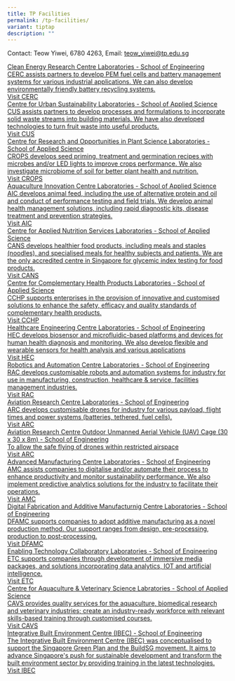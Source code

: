 ```yaml
---
title: TP Facilities
permalink: /tp-facilities/
variant: tiptap
description: ""
---
```

<p>Contact: Teow Yiwei, 6780 4263, Email: <a href="mailto:teow_yiwei@tp.edu.sg" rel="noopener noreferrer nofollow" target="_blank">teow_yiwei@tp.edu.sg</a>
</p>
<div class="isomer-card-grid"><a rel="noopener noreferrer nofollow" href="https://www.tp.edu.sg/research-and-industry/centres-of-excellence/centres-under-school-of-engineering/clean-energy-research-centre-cerc.html" class="isomer-card"><div class="isomer-card-body"><div class="isomer-card-title">Clean Energy Research Centre Laboratories - School of Engineering</div><div class="isomer-card-description">CERC assists partners to develop PEM fuel cells and battery management systems for various industrial applications. We can also develop environmentally friendly battery recycling systems.</div><div class="isomer-card-link">Visit CERC</div></div></a>
<a rel="noopener noreferrer nofollow" href="https://www.tp.edu.sg/research-and-industry/centres-of-excellence/centres-under-school-of-applied-science/centre-for-urban-sustainability.html" class="isomer-card">
<div class="isomer-card-body">
<div class="isomer-card-title">Centre for Urban Sustainability Laboratories - School of Applied Science</div>
<div class="isomer-card-description">CUS assists partners to develop processes and formulations to incorporate
solid waste streams into building materials. We have also developed technologies
to turn fruit waste into useful products.</div>
<div class="isomer-card-link">Visit CUS</div>
</div>
</a><a rel="noopener noreferrer nofollow" href="https://www.tp.edu.sg/research-and-industry/centres-of-excellence/centres-under-school-of-applied-science/centre-for-research-opportunities-in-plant-science-crops.html" class="isomer-card"><div class="isomer-card-body"><div class="isomer-card-title">Centre for Research and Opportunities in Plant Science Laboratories - School of Applied Science</div><div class="isomer-card-description">CROPS develops seed priming, treatment and germination recipes with microbes and/or LED lights to improve crops performance. We also investigate microbiome of soil for better plant health and nutrition.</div><div class="isomer-card-link">Visit CROPS</div></div></a>
<a rel="noopener noreferrer nofollow" href="https://www.tp.edu.sg/research-and-industry/centres-of-excellence/aquaculture-innovation-centre-aic.html" class="isomer-card">
<div class="isomer-card-body">
<div class="isomer-card-title">Aquaculture Innovation Centre Laboratories - School of Applied Science</div>
<div class="isomer-card-description">AIC develops animal feed, including the use of alternative protein and
oil and conduct of performance testing and field trials. We develop animal
health management solutions, including rapid diagnostic kits, disease treatment
and prevention strategies.</div>
<div class="isomer-card-link">Visit AIC</div>
</div>
</a><a rel="noopener noreferrer nofollow" href="https://www.tp.edu.sg/research-and-industry/centres-of-excellence/centres-under-school-of-applied-science/centre-for-applied-nutrition-services-cans.html" class="isomer-card"><div class="isomer-card-body"><div class="isomer-card-title">Centre for Applied Nutrition Services Laboratories - School of Applied Science</div><div class="isomer-card-description">CANS develops healthier food products, including meals and staples (noodles), and specialised meals for healthy subjects and patients. We are the only accredited centre in Singapore for glycemic index testing for food products.</div><div class="isomer-card-link">Visit CANS</div></div></a>
<a rel="noopener noreferrer nofollow" href="https://www.tp.edu.sg/research-and-industry/centres-of-excellence/centre-of-innovation-of-complementary-health-products-coi-chp.html" class="isomer-card">
<div class="isomer-card-body">
<div class="isomer-card-title">Centre for Complementary Health Products Laboratories - School of Applied
Science</div>
<div class="isomer-card-description">CCHP supports enterprises in the provision of innovative and customised
solutions to enhance the safety, efficacy and quality standards of complementary
health products.</div>
<div class="isomer-card-link">Visit CCHP</div>
</div>
</a><a rel="noopener noreferrer nofollow" href="https://www.tp.edu.sg/research-and-industry/centres-of-excellence/centres-under-school-of-engineering/healthcare-engineering-centre-hec.html" class="isomer-card"><div class="isomer-card-body"><div class="isomer-card-title">Healthcare Engineering Centre Laboratories - School of Engineering</div><div class="isomer-card-description">HEC develops biosensor and microfluidic-based platforms and devices for human health diagnosis and monitoring. We also develop flexible and wearable sensors for health analysis and various applications</div><div class="isomer-card-link">Visit HEC</div></div></a>
<a rel="noopener noreferrer nofollow" href="https://www.tp.edu.sg/research-and-industry/centres-of-excellence/centres-under-school-of-engineering/robotics-automation-centre-rac.html" class="isomer-card">
<div class="isomer-card-body">
<div class="isomer-card-title">Robotics and Automation Centre Laboratories - School of Engineering</div>
<div class="isomer-card-description">RAC develops customisable robots and automation systems for industry for
use in manufacturing, construction, healthcare &amp; service, facilities
management industries.</div>
<div class="isomer-card-link">Visit RAC</div>
</div>
</a><a rel="noopener noreferrer nofollow" href="https://www.tp.edu.sg/research-and-industry/centres-of-excellence/centres-under-school-of-engineering/aviation-research-centre-arc.html" class="isomer-card"><div class="isomer-card-body"><div class="isomer-card-title">Aviation Research Centre Laboratories - School of Engineering</div><div class="isomer-card-description">ARC develops customisable drones for industry for various payload, flight times and power systems (batteries, tethered, fuel cells).</div><div class="isomer-card-link">Visit ARC</div></div></a>
<a rel="noopener noreferrer nofollow" href="https://www.tp.edu.sg/research-and-industry/centres-of-excellence/centres-under-school-of-engineering/aviation-research-centre-arc.html" class="isomer-card">
<div class="isomer-card-body">
<div class="isomer-card-title">Aviation Research Centre Outdoor Unmanned Aerial Vehicle (UAV) Cage (30
x 30 x 8m) - School of Engineering</div>
<div class="isomer-card-description">To allow the safe flying of drones within restricted airspace</div>
<div class="isomer-card-link">Visit ARC</div>
</div>
</a><a rel="noopener noreferrer nofollow" href="https://www.tp.edu.sg/research-and-industry/centres-of-excellence/centres-under-school-of-engineering/advanced-manufacturing-centre.html" class="isomer-card"><div class="isomer-card-body"><div class="isomer-card-title">Advanced Manufacturing Centre Laboratories - School of Engineering</div><div class="isomer-card-description">AMC assists companies to digitalise and/or automate their process to enhance productivity and monitor sustainability performance. We also implement predictive analytics solutions for the industry to facilitate their operations.</div><div class="isomer-card-link">Visit AMC</div></div></a>
<a rel="noopener noreferrer nofollow" href="https://www.tp.edu.sg/research-and-industry/centres-of-excellence/centres-under-school-of-engineering/digital-fabrication-additive-manufacturing-centre-dfamc.html" class="isomer-card">
<div class="isomer-card-body">
<div class="isomer-card-title">Digital Fabrication and Additive Manufacturnig Centre Laboratories - School
of Engineering</div>
<div class="isomer-card-description">DFAMC supports companies to adopt additive manufacturing as a novel production
method. Our support ranges from design, pre-processing, production to post-processing.</div>
<div class="isomer-card-link">Visit DFAMC</div>
</div>
</a><a rel="noopener noreferrer nofollow" href="https://www.tp.edu.sg/research-and-industry/centres-of-excellence/centres-under-school-of-engineering/enabling-technology-collaboratory-etc.html" class="isomer-card"><div class="isomer-card-body"><div class="isomer-card-title">Enabling Technology Collaboratory Laboratories - School of Engineering</div><div class="isomer-card-description">ETC supports companies through development of immersive media packages, and solutions incorporating data analytics, IOT and artificial intelligence.</div><div class="isomer-card-link">Visit ETC</div></div></a>
<a rel="noopener noreferrer nofollow" href="https://www.tp.edu.sg/research-and-industry/centres-of-excellence/centres-under-school-of-applied-science/centre-for-aquaculture-and-veterinary-science-cavs.html" class="isomer-card">
<div class="isomer-card-body">
<div class="isomer-card-title">Centre for Aquaculture &amp; Veterinary Science Labratories - School of
Applied Science</div>
<div class="isomer-card-description">CAVS provides quality services for the aquaculture, biomedical research
and veterinary industries; create an industry-ready workforce with relevant
skills-based training through customised courses.</div>
<div class="isomer-card-link">Visit CAVS</div>
</div>
</a><a rel="noopener noreferrer nofollow" href="https://www.tp.edu.sg/research-and-industry/centres-of-excellence/centres-under-school-of-engineering/integrative-built-environment-centre-ibec.html" class="isomer-card"><div class="isomer-card-body"><div class="isomer-card-title">Integrative Built Environment Centre (IBEC) - School of Engineering</div><div class="isomer-card-description">The Integrative Built Environment Centre (IBEC) was conceptualised to support the Singapore Green Plan and the BuildSG movement. It aims to advance Singapore's push for sustainable development and transform the built environment sector by providing training in the latest technologies.</div><div class="isomer-card-link">Visit IBEC</div></div></a>
</div>
<p></p>